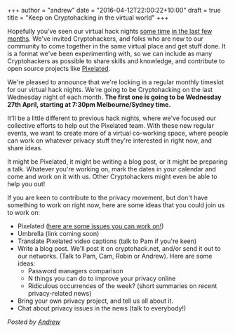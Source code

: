 +++
author = "andrew"
date = "2016-04-12T22:00:22+10:00"
draft = true
title = "Keep on Cryptohacking in the virtual world"
+++

Hopefully you've seen our virtual hack nights [some time](announcing-10th-feb-virtual-hack-night.html) [in the last few months](announcing-2nd-march-virtual-hack-night.html). We've invited Cryptohackers, and folks who are new to our community to come together in the same virtual place and get stuff done. It is a format we've been experimenting with, so we can include as many Cryptohackers as possible to share skills and knowledge, and contribute to open source projects like [Pixelated](https://pixelated-project.org).

We're pleased to announce that we're locking in a regular monthly timeslot for our virtual hack nights. We're going to be Cryptohacking on the last Wednesday night of each month. __The first one is going to be Wednesday 27th April, starting at 7:30pm Melbourne/Sydney time.__

It'll be a little different to previous hack nights, where we've focused our collective efforts to help out the Pixelated team. With these new regular events, we want to create more of a virtual co-working space, where people can work on whatever privacy stuff they're interested in right now, and share ideas. 

It might be Pixelated, it might be writing a blog post, or it might be preparing a talk. Whatever you're working on, mark the dates in your calendar and come and work on it with us. Other Cryptohackers might even be able to help you out!

If you are keen to contribute to the privacy movement, but don't have something to work on right now, here are some ideas that you could join us to work on:

* Pixelated ([here are some issues you can work on!](https://github.com/pixelated/pixelated-user-agent/labels/Volunteer%20task))
* Umbrella (link coming soon)
* Translate Pixelated video captions (talk to Pam if you're keen)
* Write a blog post. We'll post it on cryptohack.net, and/or send it out to our networks. (Talk to Pam, Cam, Robin or Andrew). Here are some ideas:
    * Password managers comparison
    * N things you can do to improve your privacy online
    * Ridiculous occurrences of the week? (short summaries on recent privacy-related news)
* Bring your own privacy project, and tell us all about it.
* Chat about privacy issues in the news (talk to everybody!)

*Posted by [Andrew](https://twitter.com/whereismytaco)*
